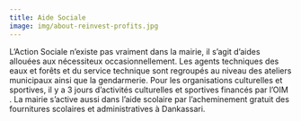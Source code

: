 ```yaml
---
title: Aide Sociale
image: img/about-reinvest-profits.jpg
---
```

L’Action Sociale n’existe pas vraiment dans la mairie, il s’agit d’aides allouées aux nécessiteux occasionnellement. Les agents techniques des eaux et forêts et du service technique sont regroupés au niveau des ateliers municipaux ainsi que la gendarmerie. Pour les organisations culturelles et sportives, il y a 3 jours d’activités culturelles et sportives financés par l’OIM . La mairie s’active aussi dans l’aide scolaire par l’acheminement gratuit des fournitures scolaires et administratives à Dankassari.